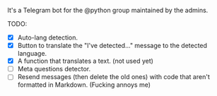 It's a Telegram bot for the @python group maintained by the admins.

TODO:
- [x] Auto-lang detection.
- [x] Button to translate the "I've detected..." message to the detected language.
- [x] A function that translates a text. (not used yet)
- [ ] Meta questions detector.
- [ ] Resend messages (then delete the old ones) with code that aren't formatted in Markdown. (Fucking annoys me)